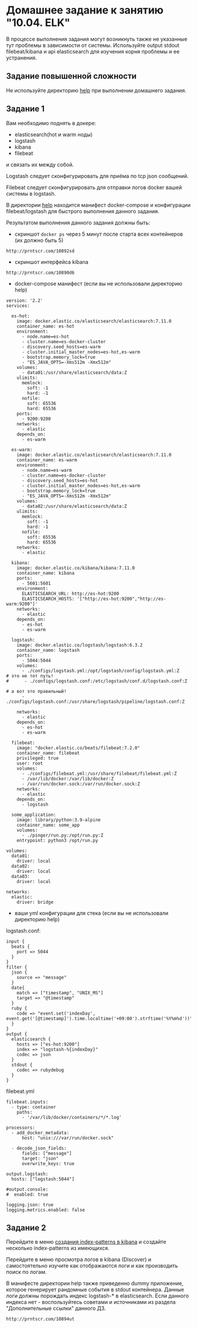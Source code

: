 # Домашнее задание к занятию "10.04. ELK"

В процессе выполнения задания могут возникнуть также не указанные тут проблемы в зависимости от системы.
Используйте output stdout filebeat/kibana и api elasticsearch для изучения корня проблемы и ее устранения.

## Задание повышенной сложности

Не используйте директорию [help](./help) при выполнении домашнего задания.

## Задание 1

Вам необходимо поднять в докере:
- elasticsearch(hot и warm ноды)
- logstash
- kibana
- filebeat

и связать их между собой.

Logstash следует сконфигурировать для приёма по tcp json сообщений.

Filebeat следует сконфигурировать для отправки логов docker вашей системы в logstash.

В директории [help](./help) находится манифест docker-compose и конфигурации filebeat/logstash для быстрого 
выполнения данного задания.

Результатом выполнения данного задания должны быть:
- скриншот `docker ps` через 5 минут после старта всех контейнеров (их должно быть 5)
```
http://prntscr.com/10892sd
```
- скриншот интерфейса kibana
```
http://prntscr.com/10890d6
```
- docker-compose манифест (если вы не использовали директорию help)
```
version: '2.2'
services:

  es-hot:
    image: docker.elastic.co/elasticsearch/elasticsearch:7.11.0
    container_name: es-hot
    environment:
      - node.name=es-hot
      - cluster.name=es-docker-cluster
      - discovery.seed_hosts=es-warm
      - cluster.initial_master_nodes=es-hot,es-warm
      - bootstrap.memory_lock=true
      - "ES_JAVA_OPTS=-Xms512m -Xmx512m"
    volumes:
      - data01:/usr/share/elasticsearch/data:Z
    ulimits:
      memlock:
        soft: -1
        hard: -1
      nofile:
        soft: 65536
        hard: 65536
    ports:
      - 9200:9200
    networks:
      - elastic
    depends_on:
      - es-warm

  es-warm:
    image: docker.elastic.co/elasticsearch/elasticsearch:7.11.0
    container_name: es-warm
    environment:
      - node.name=es-warm
      - cluster.name=es-docker-cluster
      - discovery.seed_hosts=es-hot
      - cluster.initial_master_nodes=es-hot,es-warm
      - bootstrap.memory_lock=true
      - "ES_JAVA_OPTS=-Xms512m -Xmx512m"
    volumes:
      - data02:/usr/share/elasticsearch/data:Z
    ulimits:
      memlock:
        soft: -1
        hard: -1
      nofile:
        soft: 65536
        hard: 65536
    networks:
      - elastic

  kibana:
    image: docker.elastic.co/kibana/kibana:7.11.0
    container_name: kibana
    ports:
      - 5601:5601
    environment:
      ELASTICSEARCH_URL: http://es-hot:9200
      ELASTICSEARCH_HOSTS: '["http://es-hot:9200","http://es-warm:9200"]'
    networks:
      - elastic
    depends_on:
      - es-hot
      - es-warm

  logstash:
    image: docker.elastic.co/logstash/logstash:6.3.2
    container_name: logstash
    ports:
      - 5044:5044
    volumes:
      - ./configs/logstash.yml:/opt/logstash/config/logstash.yml:Z      
# это не тот путь!      
#      - ./configs/logstash.conf:/etc/logstash/conf.d/logstash.conf:Z

# а вот это правильный!
      - ./configs/logstash.conf:/usr/share/logstash/pipeline/logstash.conf:Z

    networks:
      - elastic
    depends_on:
      - es-hot
      - es-warm

  filebeat:
    image: "docker.elastic.co/beats/filebeat:7.2.0"
    container_name: filebeat
    privileged: true
    user: root
    volumes:
      - ./configs/filebeat.yml:/usr/share/filebeat/filebeat.yml:Z
      - /var/lib/docker:/var/lib/docker:Z
      - /var/run/docker.sock:/var/run/docker.sock:Z
    networks:
      - elastic
    depends_on:
      - logstash

  some_application:
    image: library/python:3.9-alpine
    container_name: some_app
    volumes:
      - ./pinger/run.py:/opt/run.py:Z
    entrypoint: python3 /opt/run.py

volumes:
  data01:
    driver: local
  data02:
    driver: local
  data03:
    driver: local

networks:
  elastic:
    driver: bridge
```
- ваши yml конфигурации для стека (если вы не использовали директорию help)

logstash.conf:
```
input {
  beats {
    port => 5044
  }
}
filter {
  json {
    source => "message"
  }
  date{
    match => ["timestamp", "UNIX_MS"]
    target => "@timestamp"
  }
  ruby {
    code => "event.set('indexDay', event.get('[@timestamp]').time.localtime('+09:00').strftime('%Y%m%d'))"
  }
}
output {
  elasticsearch {
    hosts => ["es-hot:9200"]
    index => "logstash-%{indexDay}"
    codec => json
  }
  stdout {
    codec => rubydebug
  }
}
```

filebeat.yml
```
filebeat.inputs:
  - type: container
    paths:
      - '/var/lib/docker/containers/*/*.log'

processors:
  - add_docker_metadata:
      host: "unix:///var/run/docker.sock"

  - decode_json_fields:
      fields: ["message"]
      target: "json"
      overwrite_keys: true

output.logstash:
  hosts: ["logstash:5044"]

#output.console:
#  enabled: true

logging.json: true
logging.metrics.enabled: false

```

## Задание 2

Перейдите в меню [создания index-patterns  в kibana](http://localhost:5601/app/management/kibana/indexPatterns/create)
и создайте несколько index-patterns из имеющихся.

Перейдите в меню просмотра логов в kibana (Discover) и самостоятельно изучите как отображаются логи и как производить 
поиск по логам.

В манифесте директории help также приведенно dummy приложение, которое генерирует рандомные события в stdout контейнера.
Данные логи должны порождать индекс logstash-* в elasticsearch. Если данного индекса нет - воспользуйтесь советами 
и источниками из раздела "Дополнительные ссылки" данного ДЗ.

```
http://prntscr.com/10894ut
```
 

 

